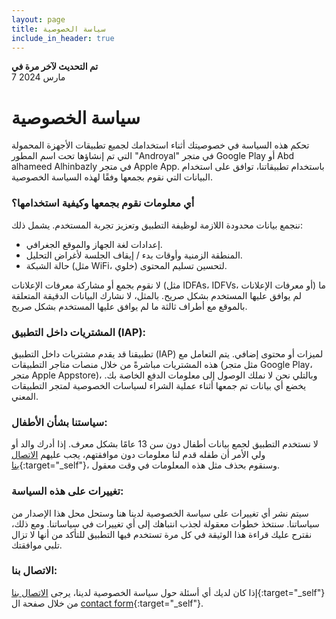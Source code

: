 ```yaml
---
layout: page
title: سياسة الخصوصية
include_in_header: true
---
```



**تم التحديث لآخر مرة في**  
7 مارس 2024

# سياسة الخصوصية

تحكم هذه السياسة في خصوصيتك أثناء استخدامك لجميع تطبيقات الأجهزة المحمولة التي تم إنشاؤها تحت اسم المطور "Androyal" في متجر Google Play أو Abd alhameed Alhinbazly في متجر Apple App. باستخدام تطبيقاتنا، توافق على استخدام البيانات التي نقوم بجمعها وفقًا لهذه السياسة الخصوصية.

### أي معلومات نقوم بجمعها وكيفية استخدامها؟

ننجمع بيانات محدودة اللازمة لوظيفة التطبيق وتعزيز تجربة المستخدم. يشمل ذلك:

- إعدادات لغة الجهاز والموقع الجغرافي.
- المنطقة الزمنية وأوقات بدء / إيقاف الجلسة لأغراض التحليل.
- حالة الشبكة (مثل WiFi، خلوي) لتحسين تسليم المحتوى.

لا نقوم بجمع أو مشاركة معرفات الإعلانات (مثل IDFAs، IDFVs، أو معرفات الإعلانات) ما لم يوافق عليها المستخدم بشكل صريح. بالمثل، لا نشارك البيانات الدقيقة المتعلقة بالموقع مع أطراف ثالثة ما لم يوافق عليها المستخدم بشكل صريح.

 ### المشتريات داخل التطبيق (IAP):

تطبيقنا قد يقدم مشتريات داخل التطبيق (IAP) لميزات أو محتوى إضافي. يتم التعامل مع هذه المشتريات مباشرةً من خلال منصات متاجر التطبيقات (مثل متجر Google Play، متجر Apple Appstore)، وبالتلي نحن لا نملك الوصول إلى معلومات الدفع الخاصة بك. يخضع أي بيانات تم جمعها أثناء عملية الشراء لسياسات الخصوصية لمتجر التطبيقات المعني.

### سياستنا بشأن الأطفال:

لا نستخدم التطبيق لجمع بيانات أطفال دون سن 13 عامًا بشكل معرف. إذا أدرك والد أو ولي الأمر أن طفله قدم لنا معلومات دون موافقتهم، يجب عليهم [الاتصال بنا](/contact-us){:target="_self"}، وسنقوم بحذف مثل هذه المعلومات في وقت معقول.

### تغييرات على هذه السياسة:

سيتم نشر أي تغييرات على سياسة الخصوصية لدينا هنا وستحل محل هذا الإصدار من سياساتنا. سنتخذ خطوات معقولة لجذب انتباهك إلى أي تغييرات في سياساتنا. ومع ذلك، نقترح عليك قراءة هذا الوثيقة في كل مرة تستخدم فيها التطبيق للتأكد من أنها لا تزال تلبي موافقتك.

### الاتصال بنا:

إذا كان لديك أي أسئلة حول سياسة الخصوصية لدينا، يرجى [الاتصال بنا](/contact-us){:target="_self"} من خلال صفحة ال [contact form](/contact-us){:target="_self"}.


